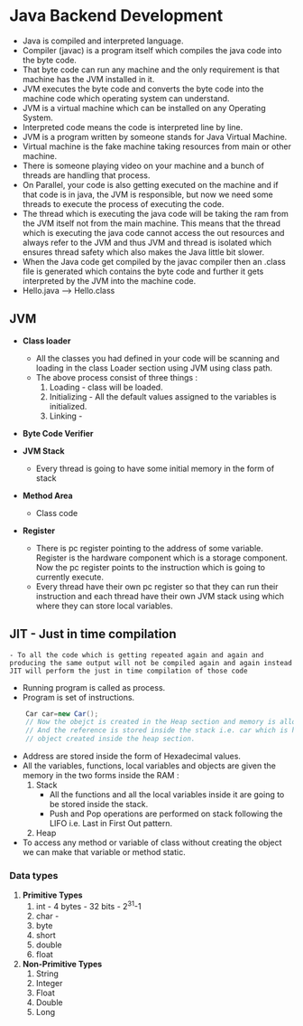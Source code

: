 # Java Backend Development
- Java is compiled and interpreted language.
- Compiler (javac) is a program itself which compiles the java code into the byte code.
- That byte code can run any machine and the only requirement is that machine has the JVM installed in it. 
- JVM executes the byte code and converts the byte code into the machine code which operating system can understand.
- JVM is a virtual machine which can be installed on any Operating System.
- Interpreted code means the code is interpreted line by line.
- JVM is a program written by someone stands for Java Virtual Machine.
- Virtual machine is the fake machine taking resources from main or other machine.
- There is someone playing video on your machine and a bunch of threads are handling that process.
- On Parallel, your code is also getting executed on the machine and if that code is in java, the JVM is responsible, but now we need some threads to execute the process of executing the code.
- The thread which is executing the java code will be taking the ram from the JVM itself not from the main machine. This means that the thread which is executing the java code cannot access the out resources and always refer to the JVM and thus JVM and thread is isolated which ensures thread safety which also makes the Java little bit slower.
- When the Java code get compiled by the javac compiler then an .class file is generated which contains the byte code and further it gets interpreted by the JVM into the machine code.  
- Hello.java --> Hello.class

## JVM 
- **Class loader**
    - All the classes you had defined in your code will be scanning and loading in the class Loader section using JVM using class path.
    - The above process consist of three things : 
        1. Loading - class will be loaded.
        2. Initializing - All the default values assigned to the variables is initialized.
        3. Linking - 
- **Byte Code Verifier**

- **JVM Stack** 
    - Every thread is going to have some initial memory in the form of stack
- **Method Area**
    - Class code
- **Register**
    - There is pc register pointing to the address of some variable. Register is the hardware component which is a storage component. Now the pc register points to the instruction which is going to currently execute.
    - Every thread have their own pc register so that they can run their instruction and each thread have their own JVM stack using which where they can store local variables.
## JIT - Just in time compilation
    - To all the code which is getting repeated again and again and producing the same output will not be compiled again and again instead JIT will perform the just in time compilation of those code
- Running program is called as process.
- Program is set of instructions.
```java
    Car car=new Car();
    // Now the obejct is created in the Heap section and memory is allocated.
    // And the reference is stored inside the stack i.e. car which is holding the address of the 
    // object created inside the heap section.
```
- Address are stored inside the form of Hexadecimal values.
- All the variables, functions, local variables and objects are given the memory in the two forms inside the RAM :
    1. Stack
        - All the functions and all the local variables inside it are going to be stored inside the stack.
        - Push and Pop operations are performed on stack following the LIFO i.e. Last in First Out pattern.
    2. Heap
- To access any method or variable of class without creating the object we can make that variable or method static.

### Data types
1. **Primitive Types**
    1. int - 4 bytes - 32 bits - 2<sup>31</sup>-1
    2. char - 
    3. byte
    4. short
    5. double
    6. float
2. **Non-Primitive Types**
    1. String
    2. Integer
    3. Float
    4. Double
    5. Long
    